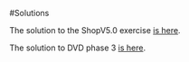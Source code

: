 #Solutions

The solution to the ShopV5.0 exercise [is here](archives/ShopV5.0.zip).

The solution to DVD phase 3 [is here](archives/DVDLibraryV3.0.zip).


